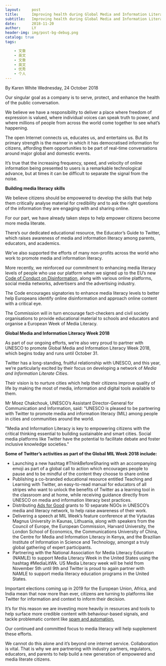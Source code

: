 ```yaml
---
layout:     post
title:      Improving health during Global Media and Information Literacy Week 2018
subtitle:   Improving health during Global Media and Information Literacy Week 2018
date:       2018-11-20
author:     LY
header-img: img/post-bg-debug.png
catalog: true
tags:

    - 文章
    - 英文
    - 文章
    - 英文    
    - 优秀
    - 个人
---
```


By Karen White
Wednesday, 24 October 2018    



Our singular goal as a company is to serve, protect, and enhance the health of the public conversation.

We believe we have a responsibility to deliver a place where freedom of expression is valued, where individual voices can speak truth to power, and where millions of people from across the world come together to see what’s happening. 

The open Internet connects us, educates us, and entertains us. But its primary strength is the manner in which it has democratised information for citizens, affording them opportunities to be part of real-time conversations around major global and domestic events.  

It’s true that the increasing frequency, speed, and velocity of online information being presented to users is a remarkable technological advance, but at times it can be difficult to separate the signal from the noise.

**Building media literacy skills**

We believe citizens should be empowered to develop the skills that help them critically analyse material for credibility and to ask the right questions of the information they are engaging with and sharing online.

For our part, we have already taken steps to help empower citizens become more media literate.

There’s our dedicated educational resource, the Educator’s Guide to Twitter, which raises awareness of media and information literacy among parents, educators, and academics.

We’ve also supported the efforts of many non-profits across the world who work to promote media and information literacy.

More recently, we reinforced our commitment to enhancing media literacy levels of people who use our platform when we signed up to the EU’s new [Code of Conduct on Disinformation](https://ec.europa.eu/digital-single-market/en/news/code-practice-disinformation), along with various online platforms, social media networks, advertisers and the advertising industry.

The Code encourages signatories to enhance media literacy levels to better help Europeans identify online disinformation and approach online content with a critical eye.

The Commission will in turn encourage fact-checkers and civil society organisations to provide educational material to schools and educators and organise a European Week of Media Literacy.

**Global Media and Information Literacy Week 2018**

As part of our ongoing efforts, we’re also very proud to partner with UNESCO to promote Global Media and Information Literacy Week 2018, which begins today and runs until October 31.

Twitter has a long-standing, fruitful relationship with UNESCO, and this year, we’re particularly excited by their focus on developing a network of *Media and Information Literate Cities*.

Their vision is to nurture cities which help their citizens improve quality of life by making the most of media, information and digital tools available to them.

Mr Moez Chakchouk, UNESCO’s Assistant Director-General for Communication and Information, said: "UNESCO is pleased to be partnering with Twitter to promote media and information literacy (MIL) among people in cities and communities around the world.

"Media and Information Literacy is key to empowering citizens with the critical thinking essential to building sustainable and smart cities. Social media platforms like Twitter have the potential to facilitate debate and foster inclusive knowledge societies."

**Some of Twitter’s activities as part of the Global MIL Week 2018 include:**

- Launching a new hashtag #ThinkBeforeSharing with an accompanying emoji as part of a global call to action which encourages people to pause and to be mindful of the content they choose to share online
- Publishing a co-branded educational resource entitled Teaching and Learning with Twitter, an easy-to-read manual for educators of all stripes who want to unlock the benefits of Twitter as a learning tool in the classroom and at home, while receiving guidance directly from UNESCO on media and information literacy best practices.
- Distributing [Ads for Good](https://blog.twitter.com/marketing/en_us/a/2011/twitter-ads-for-good.html) grants to 10 separate NGOs in UNESCO’s media and literacy network, to help raise awareness of their work.
- Delivering a speech at MIL Week’s feature conference at the Vytautas Magnus University in Kaunas, Lithuania, along with speakers from the Council of Europe, the European Commission, Harvard University, the London School of Economics, the Communications University of China, the Centre for Media and Information Literacy in Kenya, and the Brazilian Institute of Information in Science and Technology, amongst a truly global gathering of expert participants.
- Partnering with the National Association for Media Literacy Education (NAMLE) to support Media Literacy Week in the United States using the hashtag #MediaLitWk. US Media Literacy week will be held from November 5th until 9th and Twitter is proud to again partner with NAMLE to support media literacy education programs in the United States.

Important elections coming up in 2019 for the European Union, Africa, and India mean that now more than ever, citizens are turning to platforms like Twitter for information and context to inform their decision.

It’s for this reason we are investing more heavily in resources and tools to help surface more credible content with behaviour-based signals, and tackle problematic content like [spam and automation.](https://blog.twitter.com/official/en_us/topics/company/2018/how-twitter-is-fighting-spam-and-malicious-automation.html)

Our continued and committed focus to media literacy will help supplement these efforts.

We cannot do this alone and it’s beyond one internet service. Collaboration is vital. That is why we are partnering with industry partners, regulators, educators, and parents to help build a new generation of empowered and media literate citizens.
